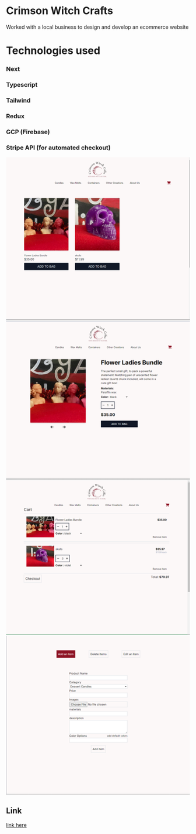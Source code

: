# Crimson Witch Crafts 
Worked with a local business to design and develop an ecommerce website

# Technologies used 
### Next
### Typescript
### Tailwind
### Redux
### GCP (Firebase) 
### Stripe API (for automated checkout)

<img src="https://github.com/gbarn360/portfolio/blob/main/public/pictures/Crimson/home.PNG" />
<img src="https://github.com/gbarn360/portfolio/blob/main/public/pictures/Crimson/product%20page.PNG" />
<img src="https://github.com/gbarn360/portfolio/blob/main/public/pictures/Crimson/cart.PNG" />
<img src="https://github.com/gbarn360/portfolio/blob/main/public/pictures/Crimson/admin%20add.PNG" />


## Link 
<a href = "https://crimson-witch-crafts.web.app/">link here <a/>
